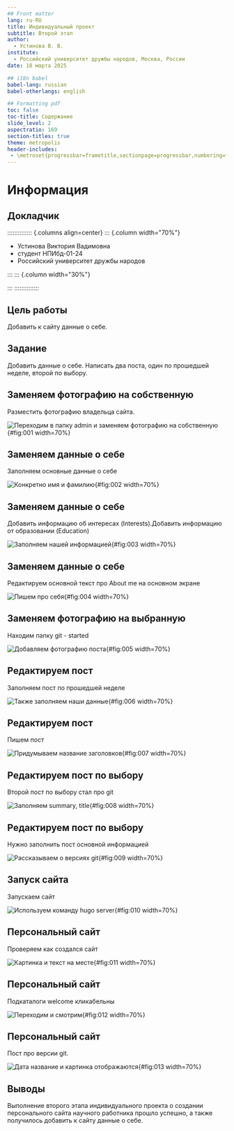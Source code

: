 ```yaml
---
## Front matter
lang: ru-RU
title: Индивидуальный проект
subtitle: Второй этап
author:
  - Устинова В. В.
institute:
  - Российский университет дружбы народов, Москва, России
date: 18 марта 2025

## i18n babel
babel-lang: russian
babel-otherlangs: english

## Formatting pdf
toc: false
toc-title: Содержание
slide_level: 2
aspectratio: 169
section-titles: true
theme: metropolis
header-includes:
 - \metroset{progressbar=frametitle,sectionpage=progressbar,numbering=fraction}
---
```


# Информация

## Докладчик

:::::::::::::: {.columns align=center}
::: {.column width="70%"}

  * Устинова Виктория Вадимовна
  * студент НПИбд-01-24
  * Российский университет дружбы народов

:::
::: {.column width="30%"}



:::
::::::::::::::

## Цель работы

Добавить к сайту данные о себе.

## Задание

Добавить данные о себе.
Написать два поста, один по прошедшей неделе, второй по выбору.

## Заменяем фотографию на собственную

Разместить фотографию владельца сайта. 

![Переходим в папку admin и заменяем фотографию на собственную](image/1.jpg){#fig:001 width=70%}

## Заменяем данные о себе

Заполняем основные данные о себе

![Конкретно имя и фамилию](image/2.jpg){#fig:002 width=70%}

## Заменяем данные о себе

Добавить информацию об интересах (Interests).Добавить информацию от образовании (Education)

![Заполняем нашей информацией](image/3.jpg){#fig:003 width=70%}

## Заменяем данные о себе

Редактируем основной текст про About me на основном экране

![Пишем про себя](image/4.jpg){#fig:004 width=70%}

## Заменяем фотографию на выбранную

Находим папку git - started

![Добавляем фотографию поста](image/5.jpg){#fig:005 width=70%}

## Редактируем пост

Заполняем пост по прошедшей неделе

![Также заполняем наши данные](image/6.jpg){#fig:006 width=70%}

## Редактируем пост

Пишем пост

![Придумываем название заголовков](image/7.jpg){#fig:007 width=70%}

## Редактируем пост по выбору

Второй пост по выбору стал про git

![Заполняем summary, title](image/8.jpg){#fig:008 width=70%}

## Редактируем пост по выбору

Нужно заполнить пост основной информацией

![Рассказываем о версиях git](image/9.jpg){#fig:009 width=70%}

## Запуск сайта

Запускаем сайт

![Используем команду hugo server](image/10.jpg){#fig:010 width=70%}

## Персональный сайт

Проверяем как создался сайт

![Картинка и текст на месте](image/11.jpg){#fig:011 width=70%}

## Персональный сайт

Подкаталоги welcome кликабельны

![Переходим и смотрим](image/12.jpg){#fig:012 width=70%}

## Персональный сайт

Пост про версии git.

![Дата название и картинка отображаются](image/13.jpg){#fig:013 width=70%}


## Выводы

Выполнение второго этапа индивидуального проекта о создании  персонального сайта научного работника прошло успешно, а также получилось дoбавить к сайту данные о себе.
